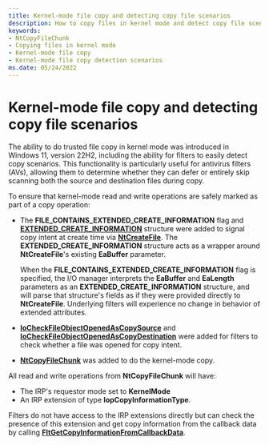 ```yaml
---
title: Kernel-mode file copy and detecting copy file scenarios
description: How to copy files in kernel mode and detect copy file scenarios
keywords:
- NtCopyFileChunk
- Copying files in kernel mode
- Kernel-mode file copy
- Kernel-mode file copy detection scenarios
ms.date: 05/24/2022
---
```


# Kernel-mode file copy and detecting copy file scenarios

The ability to do trusted file copy in kernel mode was introduced in Windows 11, version 22H2, including the ability for filters to easily detect copy scenarios. This functionality is particularly useful for antivirus filters (AVs), allowing them to determine whether they can defer or entirely skip scanning both the source and destination files during copy.

To ensure that kernel-mode read and write operations are safely marked as part of a copy operation:

* The **FILE_CONTAINS_EXTENDED_CREATE_INFORMATION** flag and [**EXTENDED_CREATE_INFORMATION**](ns-ntifs-extended_create_information.md) structure were added to signal copy intent at create time via [**NtCreateFile**](/windows-hardware/drivers/ddi/ntifs/nf-ntifs-ntcreatefile). The **EXTENDED_CREATE_INFORMATION** structure acts as a wrapper around **NtCreateFile**'s existing **EaBuffer** parameter.

  When the **FILE_CONTAINS_EXTENDED_CREATE_INFORMATION** flag is specified, the I/O manager interprets the **EaBuffer** and **EaLength** parameters as an **EXTENDED_CREATE_INFORMATION** structure, and will parse that structure's fields as if they were provided directly to **NtCreateFile**. Underlying filters will experience no change in behavior of extended attributes.

* [**IoCheckFileObjectOpenedAsCopySource**](nf-ntifs-iocheckfileobjectopenedascopysource.md) and [**IoCheckFileObjectOpenedAsCopyDestination**](nf-ntifs-iocheckfileobjectopenedascopydestination.md) were added for filters to check whether a file was opened for copy intent.

* [**NtCopyFileChunk**](nf-ntifs-ntcopyfilechunk.md) was added to do the kernel-mode copy.

All read and write operations from **NtCopyFileChunk** will have:

* The IRP's requestor mode set to **KernelMode**
* An IRP extension of type **IopCopyInformationType**.

Filters do not have access to the IRP extensions directly but can check the presence of this extension and get copy information from the callback data by calling [**FltGetCopyInformationFromCallbackData**](nf-fltkernel-fltgetcopyinformationfromcallbackdata.md).
